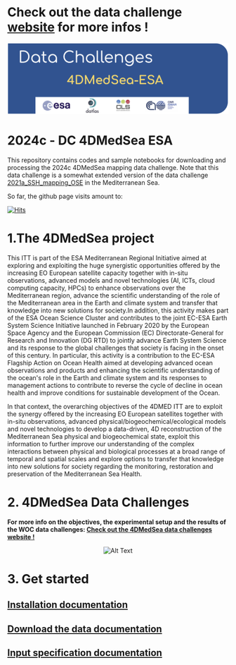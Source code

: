 # Check out the data challenge [website](https://2024c-dc-4dmedsea-esa.readthedocs.io) for more infos !

<p align="center">
  <img src="figures/dc_2024_4dmedsea_banner.jpg" alt="Alt Text" width="900"/>
</p>

# 2024c - DC  4DMedSea  ESA

This repository contains codes and sample notebooks for downloading and processing the 2024c 4DMedSea mapping data challenge.
Note that this data challenge is a somewhat extended version of the data challenge [2021a_SSH_mapping_OSE](https://github.com/ocean-data-challenges/2021a_SSH_mapping_OSE) in the Mediterranean Sea.

So far, the github page visits amount to: 

[![Hits](https://hits.seeyoufarm.com/api/count/incr/badge.svg?url=https%3A%2F%2Fgithub.com%2Focean-data-challenges%2F2023a_SSH_mapping_OSE&count_bg=%2379C83D&title_bg=%23555555&icon=&icon_color=%23E7E7E7&title=PAGE+VIEWS&edge_flat=false)](https://hits.seeyoufarm.com)


# 1.The 4DMedSea project

This ITT is part of the ESA Mediterranean Regional Initiative aimed at exploring and exploiting the huge synergistic opportunities offered by the increasing EO European satellite capacity together with in-situ observations, advanced models and novel technologies (AI, ICTs, cloud computing capacity, HPCs) to enhance observations over the Mediterranean region, advance the scientific understanding of the role of the Mediterranean area in the Earth and climate system and transfer that knowledge into new solutions for society.In addition, this activity makes part of the ESA Ocean Science Cluster and contributes to the joint EC-ESA Earth System Science Initiative launched in February 2020 by the European Space Agency and the European Commission (EC) Directorate-General for Research and Innovation (DG RTD) to jointly advance Earth System Science and its response to the global challenges that society is facing in the onset of this century. In particular, this activity is a contribution to the EC-ESA Flagship Action on Ocean Health aimed at developing advanced ocean observations and products and enhancing the scientific understanding of the ocean's role in the Earth and climate system and its responses to management actions to contribute to reverse the cycle of decline in ocean health and improve conditions for sustainable development of the Ocean. 
 

In that context, the overarching objectives of the 4DMED ITT are to exploit the synergy offered by the increasing EO European satellites together with in-situ observations, advanced physical/biogeochemical/ecological models and novel technologies to develop a data-driven, 4D reconstruction of the Mediterranean Sea physical and biogeochemical state, exploit this information to further improve our understanding of the complex interactions between physical and biological processes at a broad range of temporal and spatial scales and explore options to transfer that knowledge into new solutions for society regarding the monitoring, restoration and preservation of the Mediterranean Sea Health.
 
 
# 2. 4DMedSea Data Challenges
 

**For more info on the objectives, the experimental setup and the results of the WOC data challenges: [Check out the 4DMedSea data challenges website !](https://2024c-dc-4dmedsea-esa.readthedocs.io/)**


<p align="center">
  <img src="docs/source/_static/DC_4DMedSea_IllustrationMap.png" alt="Alt Text" width="600"/>
</p>
  
 
# 3. Get started
 

## [Installation documentation](https://2024c-dc-4dmedsea-esa.readthedocs.io//en/latest/1_getstarted/getstarted_install.html)



## [Download the data documentation](https://2024c-dc-4dmedsea-esa.readthedocs.io//en/latest/1_getstarted/getstarted_data.html)


## [Input specification documentation](https://2024c-dc-4dmedsea-esa.readthedocs.io//en/latest/1_getstarted/getstarted_eval.html)
  
  
 

